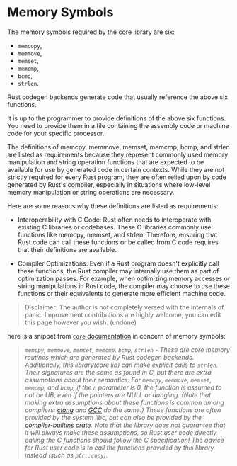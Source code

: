 # Memory Symbols


The memory symbols required by the core library are six: 
- `memcopy`, 
- `memmove`, 
- `memset`, 
- `memcmp`, 
- `bcmp`, 
- `strlen`. 

Rust codegen backends generate code that usually reference the above six functions.  

It is up to the programmer to provide definitions of the above six functions. You need to provide them in a file containing the assembly code or machine code for your specific processor.  

The definitions of memcpy, memmove, memset, memcmp, bcmp, and strlen are listed as requirements because they represent commonly used memory manipulation and string operation functions that are expected to be available for use by generated code in certain contexts. While they are not strictly required for every Rust program, they are often relied upon by code generated by Rust's compiler, especially in situations where low-level memory manipulation or string operations are necessary.

Here are some reasons why these definitions are listed as requirements:

- Interoperability with C Code: Rust often needs to interoperate with existing C libraries or codebases. These C libraries commonly use functions like memcpy, memset, and strlen. Therefore, ensuring that Rust code can call these functions or be called from C code requires that their definitions are available.

- Compiler Optimizations: Even if a Rust program doesn't explicitly call these functions, the Rust compiler may internally use them as part of optimization passes. For example, when optimizing memory accesses or string manipulations in Rust code, the compiler may choose to use these functions or their equivalents to generate more efficient machine code.




> Disclaimer: The author is not completely versed with the internals of panic. Improvement contributions are highly welcome, you can edit this page however you wish. (undone)

here is a snippet from [`core` documentation](https://doc.rust-lang.org/core/#how-to-use-the-core-library) in concern of memory symbols:  


>*`memcpy`, `memmove`, `memset`, `memcmp`, `bcmp`, `strlen` - These are core memory routines
which are generated by Rust codegen backends. Additionally, this library(core lib) can make explicit
calls to `strlen`. Their signatures are the same as found in C, but there are extra
assumptions about their semantics: For `memcpy`, `memmove`, `memset`, `memcmp`, and `bcmp`, if
the `n` parameter is 0, the function is assumed to not be UB, even if the pointers are NULL or
dangling. (Note that making extra assumptions about these functions is common among compilers:
[clang](https://reviews.llvm.org/D86993) and [GCC](https://gcc.gnu.org/onlinedocs/gcc/Standards.html#C-Language) do the same.)
These functions are often provided by the system libc, but can also be provided by the
[compiler-builtins crate](https://crates.io/crates/compiler_builtins).
Note that the library does not guarantee that it will always make these assumptions, so Rust
user code directly calling the C functions should follow the C specification! The advice for
Rust user code is to call the functions provided by this library instead (such as
`ptr::copy`).*